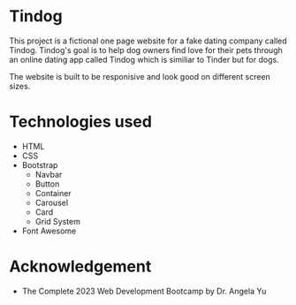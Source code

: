 # Tindog 
This project is a fictional one page website for a fake dating company called Tindog. Tindog's goal is to help dog owners find love for their pets through an online dating app called Tindog which is similiar to Tinder but for dogs.

The website is built to be responisive and look good on different screen sizes. 

# Technologies used
* HTML
* CSS
* Bootstrap
  * Navbar
  * Button
  * Container
  * Carousel
  * Card
  * Grid System
* Font Awesome

# Acknowledgement
* The Complete 2023 Web Development Bootcamp by Dr. Angela Yu
